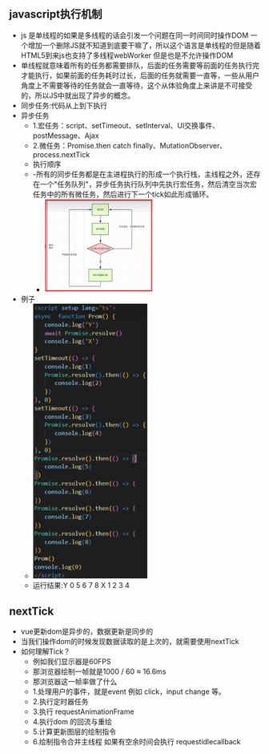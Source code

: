## javascript执行机制
- js 是单线程的如果是多线程的话会引发一个问题在同一时间同时操作DOM 一个增加一个删除JS就不知道到底要干嘛了，所以这个语言是单线程的但是随着HTML5到来js也支持了多线程webWorker 但是也是不允许操作DOM
- 单线程就意味着所有的任务都需要排队，后面的任务需要等前面的任务执行完才能执行，如果前面的任务耗时过长，后面的任务就需要一直等，一些从用户角度上不需要等待的任务就会一直等待，这个从体验角度上来讲是不可接受的，所以JS中就出现了异步的概念。
- 同步任务:代码从上到下执行
- 异步任务
  - 1.宏任务：script、setTimeout、setInterval、UI交换事件、postMessage、Ajax
  - 2.微任务：Promise.then catch finally、MutationObserver、process.nextTick
  - 执行顺序
  - -所有的同步任务都是在主进程执行的形成一个执行栈，主线程之外，还存在一个"任务队列"，异步任务执行队列中先执行宏任务，然后清空当次宏任务中的所有微任务，然后进行下一个tick如此形成循环。
    - <img src="./eventLoop.png" width="50%">
- 例子
  - <img src="./case.jpg" width="50%">
  - 运行结果:Y 0 5 6 7 8 X 1 2 3 4

## nextTick
- vue更新dom是异步的，数据更新是同步的
- 当我们操作dom的时候发现数据读取的是上次的，就需要使用nextTick
- 如何理解Tick？
  - 例如我们显示器是60FPS
  - 那浏览器绘制一帧就是1000 / 60  ≈ 16.6ms
  - 那浏览器这一帧率做了什么
  - 1.处理用户的事件，就是event 例如 click，input change 等。
  - 2.执行定时器任务
  - 3.执行 requestAnimationFrame
  - 4.执行dom 的回流与重绘
  - 5.计算更新图层的绘制指令
  - 6.绘制指令合并主线程 如果有空余时间会执行 requestidlecallback
